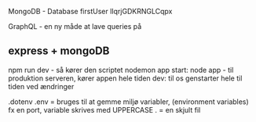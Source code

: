 MongoDB - Database
firstUser
lIqrjGDKRNGLCqpx

GraphQL - en ny måde at lave queries på

## express + mongoDB

npm run dev - så kører den scriptet nodemon app
start: node app - til produktion serveren, kører appen hele tiden
dev: til os genstarter hele til tiden ved ændringer

.dotenv
.env = bruges til at gemme miljø variabler, (environment variables) fx en port, variable skrives med UPPERCASE
. = en skjult fil

